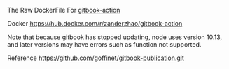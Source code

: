The Raw DockerFile For [gitbook-action](https://github.com/ZanderZhao/gitbook-action)

Docker  https://hub.docker.com/r/zanderzhao/gitbook-action

Note that because gitbook has stopped updating, node uses version 10.13, and later versions may have errors such as function not supported.

Reference https://github.com/goffinet/gitbook-publication.git



